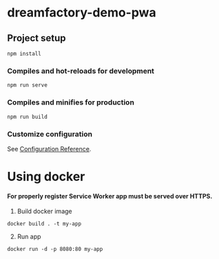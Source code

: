 # dreamfactory-demo-pwa

## Project setup
```
npm install
```

### Compiles and hot-reloads for development
```
npm run serve
```

### Compiles and minifies for production
```
npm run build
```

### Customize configuration
See [Configuration Reference](https://cli.vuejs.org/config/).


# Using docker

#### For properly register Service Worker app must be served over HTTPS.

1.  Build docker image
```
docker build . -t my-app
```

2. Run app
```
docker run -d -p 8080:80 my-app
```

